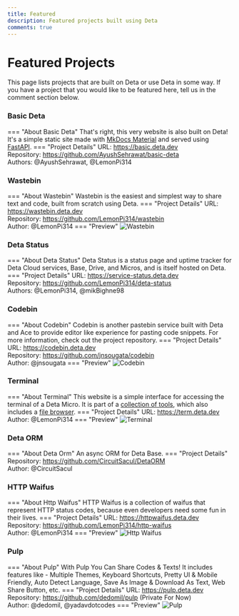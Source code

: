 ```yaml
---
title: Featured
description: Featured projects built using Deta
comments: true
---
```


# Featured Projects
This page lists projects that are built on Deta or use Deta in some way. If you have a project that you would like to be featured here, tell us in the comment section below.

### Basic Deta
<!--start basic-deta-->
=== "About Basic Deta"
	That's right, this very website is also built on Deta! It's a simple static site made with [MkDocs Material](https://squidfunk.github.io/mkdocs-material/) and served using [FastAPI](https://fastapi.tiangolo.com/).
=== "Project Details"
	URL: https://basic.deta.dev  
	Repository: https://github.com/AyushSehrawat/basic-deta  
	Authors: @AyushSehrawat, @LemonPi314
<!--end-->

### Wastebin
<!--start wastebin-->
=== "About Wastebin"
	Wastebin is the easiest and simplest way to share text and code, built from scratch using Deta.
=== "Project Details"
	URL: https://wastebin.deta.dev  
	Repository: https://github.com/LemonPi314/wastebin  
	Author: @LemonPi314
=== "Preview"
	![Wastebin](https://yacdn.deta.dev/cdn/ylxymwfv)
<!--end-->

### Deta Status
<!--start deta-status-->
=== "About Deta Status"
	Deta Status is a status page and uptime tracker for Deta Cloud services, Base, Drive, and Micros, and is itself hosted on Deta.
=== "Project Details"
	URL: https://service-status.deta.dev  
	Repository: https://github.com/LemonPi314/deta-status  
	Authors: @LemonPi314, @mikBighne98
<!--end-->

### Codebin
<!--start codebin-->
=== "About Codebin"
	Codebin is another pastebin service built with Deta and Ace to provide editor like experience for pasting code snippets. For more information, check out the project repository.
=== "Project Details"
	URL: https://codebin.deta.dev  
	Repository: https://github.com/jnsougata/codebin  
	Author: @jnsougata
=== "Preview"
	![Codebin](https://yacdn.deta.dev/cdn/qtrkaaer)
<!--end-->

### Terminal
<!--start terminal-->
=== "About Terminal"
	This website is a simple interface for accessing the terminal of a Deta Micro. It is part of a [collection of tools](https://deta-meta.deta.dev), which also includes a [file browser](https://files.deta.dev).
=== "Project Details"
	URL: https://term.deta.dev  
	Author: @LemonPi314
=== "Preview"
	![Terminal](https://yacdn.deta.dev/cdn/ekgdtxss)
<!--end-->

### Deta ORM
<!--start deta-orm-->
=== "About Deta Orm"
	An async ORM for Deta Base.
=== "Project Details"
	Repository: https://github.com/CircuitSacul/DetaORM  
	Author: @CircuitSacul
<!--end-->

### HTTP Waifus
<!--start http-waifus-->
=== "About Http Waifus"
	HTTP Waifus is a collection of waifus that represent HTTP status codes, because even developers need some fun in their lives.
=== "Project Details"
	URL: https://httpwaifus.deta.dev  
	Repository: https://github.com/LemonPi314/http-waifus  
	Author: @LemonPi314
=== "Preview"
	![Http Waifus](https://httpwaifus.deta.dev/api/418)
<!--end-->

### Pulp
<!--start pulp-->
=== "About Pulp"
	With Pulp You Can Share Codes & Texts! It includes features like - Multiple Themes, Keyboard Shortcuts, Pretty UI & Mobile Friendly, Auto Detect Language, Save As Image & Download As Text, Web Share Button, etc.
=== "Project Details"
	URL: https://pulp.deta.dev  
	Repository: https://github.com/dedomil/pulp (Private For Now)  
	Author: @dedomil, @yadavdotcodes
=== "Preview"
	![Pulp](https://yacdn.deta.dev/cdn/sdhkmnre)
<!--end-->
